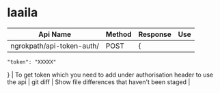 # laaila
| Api Name | Method | Response | Use
| --- | --- | --- | --- | 
| ngrokpath/api-token-auth/ | POST | {
    "token": "XXXXX"
} | To get token which you need to add under authorisation header to use the api 
| git diff | Show file differences that haven't been staged |
